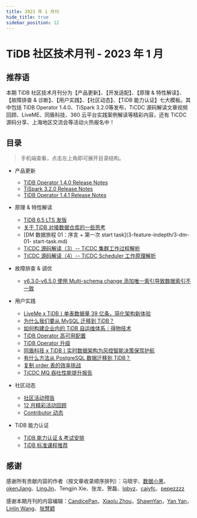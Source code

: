 ```yaml
---
title: 2023 年 1 月刊
hide_title: true
sidebar_position: 12
---
```


# TiDB 社区技术月刊 - 2023 年 1 月

## 推荐语

本期 TiDB 社区技术月刊分为【产品更新】、【开发适配】、【原理 & 特性解读】、【故障排查 & 诊断】、【用户实践】、【社区动态】、【TiDB 能力认证】七大模板。其中包括 TiDB Operator 1.4.0、TiSpark 3.2.0等发布，TiCDC 源码解读文章视频回顾、LiveME、同盾科技、360 云平台实践案例解读等精彩内容，还有 TiCDC 源码分享、上海地区交流会等活动火热报名中！

## 目录

> 手机端查看，点击左上角即可展开目录结构。

- 产品更新
  - [TiDB Operator 1.4.0 Release Notes](1-update/1-tidb-operator-1-4-0.md)
  - [TiSpark 3.2.0 Release Notes](1-update/2-tispark-3-2-0.md)
  - [TiDB Operator 1.4.1 Release Notes](1-update/3-tidb-operator-1-4-1.md)

- 原理 & 特性解读
  - [TiDB 6.5 LTS 发版](3-feature-indepth/1-tidb-6-5-0-lts.md)
  - [关于 TiDB 对接数据仓库的一些思考](3-feature-indepth/2-tidb-6-5-0-data-warehouse.md)
  - [DM 数据旅程 01：序言 + 第一次 start task](3-feature-indepth/3-dm-01- start-task.md)
  - [TiCDC 源码解读（3）-- TiCDC 集群工作过程解析](3-feature-indepth/4-ticdc-3-5-server.md)
  - [TiCDC 源码解读（4）-- TiCDC Scheduler 工作原理解析](3-feature-indepth/5-ticdc-4-scheduler.md)

- 故障排查 & 调优 
  - [v6.3.0-v6.5.0 使用 Multi-schema change 添加唯一索引导致数据索引不一致](4-trouble-shooting/1-critical-bug-multi-schema-change.md)

- 用户实践
  - [LiveMe x TiDB丨单表数据量 39 亿条，简化架构新体验](5-usercase/1-tidb-liveme-390-million-datas.md)
  - [为什么我们要从 MySQL 迁移到 TiDB？](5-usercase/2-why-mysql-to-tidb.md)
  - [如何构建企业内的 TiDB 自运维体系｜得物技术](5-usercase/3-tidb-dewu.md)
  - [TiDB Operator 高可用配置](5-usercase/4-tidb-operator-high-availability.md)
  - [TiDB Operator 升级](5-usercase/5-tidb-operator-upgrade.md)
  - [同盾科技 x TiDB丨实时数据架构为风控智能决策保驾护航](5-usercase/6-tidb-in-tongdun.md)
  - [有什么方法从 PostgreSQL 数据迁移到 TiDB？](5-usercase/7-postgresql-tidb.md)
  - [复制 order 表的效率挑战](5-usercase/8-tidb-dumpling-order.md)
  - [TiCDC MQ 吞吐性能提升报告](5-usercase/9-ticdc-mq-throughput-performance-improvement-report.md)

- 社区动态
  - [社区活动预告](6-community-news/1-upcoming-events.md)
  - [12 月精彩活动回顾](6-community-news/2-event-summary.md)
  - [Contributor 动态](6-community-news/4-contributors.md)

- TiDB 能力认证
  - [TiDB 能力认证 & 考试安排](7-tidb-certification/1-pcta-pctp.md)
  - [TiDB 标准课程推荐](7-tidb-certification/2-tidb-course.md)

## 感谢

感谢所有贡献内容的作者（按文章收录顺序排列）：马晓宇、[数据小黑](https://tidb.net/u/数据小黑/answer)、[okenJiang](https://tidb.net/u/okenJiang/answer)、[LingJin](https://tidb.net/u/LingJin/answer)、Tengjin Xie、张龙、贺磊、[lqbyz](https://tidb.net/u/lqbyz/answer)、[caiyfc](https://tidb.net/u/caiyfc/answer)、[pepezzzz](https://tidb.net/u/pepezzzz/answer)

感谢本期月刊的内容编辑：[CandicePan](https://github.com/Candicepan)，[Xiaolu Zhou](https://github.com/luzizhuo)，[ShawnYan](https://tidb.net/u/ShawnYan/post/all)，[Yan Yan](https://tidb.net/u/YY-ha/answer)，[Linlin Wang](https://github.com/Soline324)、[张慧颖](https://tidb.net/u/hazelll/answer)
